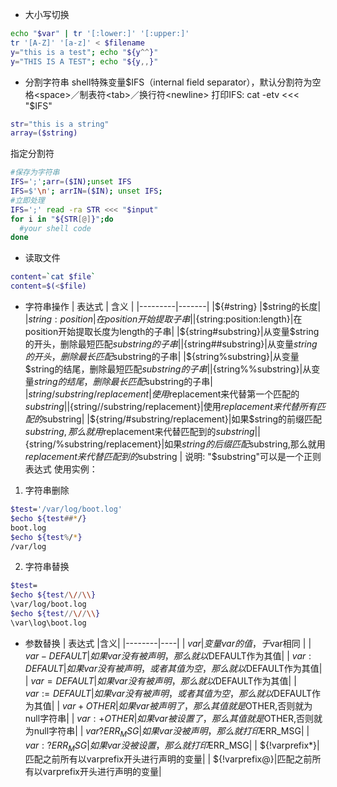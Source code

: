* 大小写切换
```bash
echo "$var" | tr '[:lower:]' '[:upper:]'
tr '[A-Z]' '[a-z]' < $filename
y="this is a test"; echo "${y^^}"
y="THIS IS A TEST"; echo "${y,,}"
```
* 分割字符串
shell特殊变量$IFS（internal field separator），默认分割符为空格<space>／制表符<tab>／换行符<newline>
打印IFS: cat -etv <<< "$IFS"
```bash
str="this is a string"
array=($string)
```
指定分割符
```bash
#保存为字符串
IFS=';';arr=($IN);unset IFS
IFS=$'\n'; arrIN=($IN); unset IFS;
#立即处理
IFS=';' read -ra STR <<< "$input"
for i in "${STR[@]}";do
  #your shell code
done
```
* 读取文件
```bash
content=`cat $file`
content=$(<$file)
```
* 字符串操作
| 表达式  | 含义  |
|---------|-------|
|${#string} |$string的长度|
|${string:position}|在position开始提取子串|
|${string:position:length}|在position开始提取长度为length的子串|
|${string#substring}|从变量$string的开头，删除最短匹配$substring的子串|
|${string##substring}|从变量$string的开头，删除最长匹配$substring的子串|
|${string%substring}|从变量$string的结尾，删除最短匹配$substring的子串|
|${string%%substring}|从变量$string的结尾，删除最长匹配$substring的子串|
|${string/substring/replacement}|使用$replacement来代替第一个匹配的$substring|
|${string//substring/replacement}|使用$replacement来代替所有匹配的$substring|
|${string/#substring/replacement}|如果$string的前缀匹配$substring,那么就用$replacement来代替匹配到的$substring   |
|${string/%substring/replacement}|如果$string的后缀匹配$substring,那么就用$replacement来代替匹配到的$substring   |
说明: "$substring"可以是一个正则表达式
使用实例：
1. 字符串删除
```bash
$test='/var/log/boot.log'
$echo ${test##*/}
boot.log
$echo ${test%/*}
/var/log
```
2. 字符串替换
```bash
$test=
$echo ${test/\//\\}
\var/log/boot.log
$echo ${test//\//\\}
\var\log\boot.log
```
* 参数替换
| 表达式 |含义|
|--------|----|
| ${var}|变量var的值，于$var相同   |
| ${var-DEFAULT}|如果var没有被声明，那么就以$DEFAULT作为其值|
| ${var:DEFAULT}|如果var没有被声明，或者其值为空，那么就以$DEFAULT作为其值|
| ${var=DEFAULT}|如果var没有被声明，那么就以$DEFAULT作为其值|
| ${var:=DEFAULT}|如果var没有被声明，或者其值为空，那么就以$DEFAULT作为其值|
| ${var+OTHER}|如果var被声明了，那么其值就是$OTHER,否则就为null字符串|
| ${var:+OTHER}|如果var被设置了，那么其值就是$OTHER,否则就为null字符串|
| ${var?ERR_MSG}|如果var没被声明，那么就打印$ERR_MSG|
| ${var:?ERR_MSG}|如果var没被设置，那么就打印$ERR_MSG|
| ${!varprefix*}|匹配之前所有以varprefix开头进行声明的变量|
| ${!varprefix@}|匹配之前所有以varprefix开头进行声明的变量|

